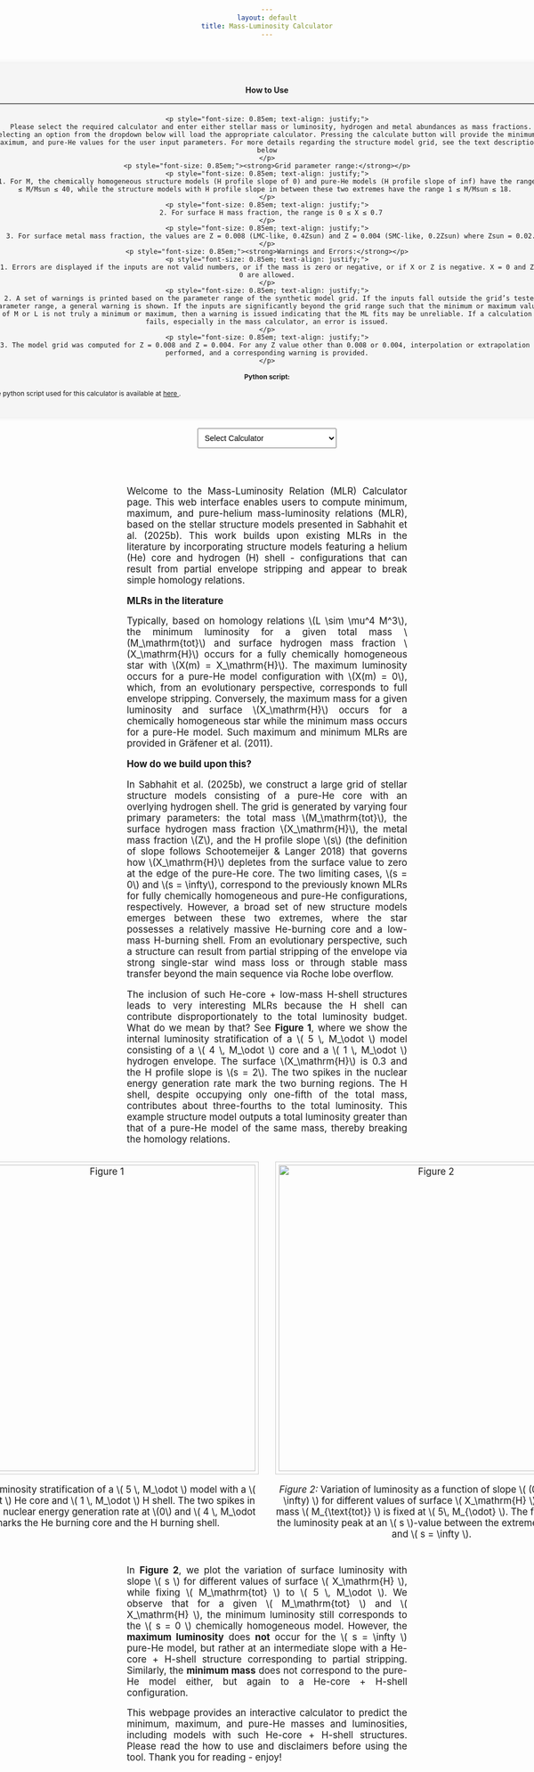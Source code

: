 ```yaml
---
layout: default
title: Mass-Luminosity Calculator
---
```


<style>
  body {
    padding: 20px;
    text-align: center;
  }

  h1, h2, p, label {
    margin-bottom: 15px;
  }

  #luminosity-form {
    margin-bottom: 20px;
    display: inline-block;
    text-align: left;
  }

  input, button {
    margin-top: 5px;
    width: 200px;
    padding: 5px;
    text-align: left;
  }

  button {
    text-align: center !important;
    background: linear-gradient(to bottom, #f5f5f5 0%, #dcdcdc 100%);
    border: 1px solid #aaa;
    border-radius: 6px;
    box-shadow:
      inset 0 1px 1px rgba(255,255,255,0.8),
      0 2px 4px rgba(0, 0, 0, 0.2);
    font-weight: 600;
    transition: all 0.2s ease-in-out;
  }

  button:hover {
    background: linear-gradient(to bottom, #ffffff 0%, #d0d0d0 100%);
    box-shadow:
      inset 0 1px 1px rgba(255,255,255,0.9),
      0 3px 6px rgba(0, 0, 0, 0.3);
  }

  #luminosity-output {
    padding: 20px;
    border: 1px solid #ccc;
    margin-top: 20px;
    background-color: #f9f9f9;
    width: 300px;
    margin-left: auto;
    margin-right: auto;
  }

  #intro-text {
    font-size: 1.2em;
    max-width: 1200px;
    margin: 0 auto 30px auto;
    text-align: justify;
  }

  [data-theme="dark"] .box {
    background-color: #3a3a3a !important;
    color: #eee !important;
    box-shadow: 0 0 10px rgba(255,255,255,0.15) !important;
    border-color: #444 !important;
  }

  [data-theme="dark"] .box input,
  [data-theme="dark"] .box select,
  [data-theme="dark"] .box button {
    background-color: #444 !important;
    color: #eee !important;
    border: 1px solid #666 !important;
  }

  [data-theme="dark"] .box button {
    background: linear-gradient(to bottom, #3a3a3a 0%, #1f1f1f 100%) !important;
    border: 1px solid #666 !important;
    box-shadow:
      inset 0 1px 1px rgba(255,255,255,0.05),
      0 2px 5px rgba(0, 0, 0, 0.6) !important;
    font-weight: 600;
  }

  [data-theme="dark"] .box button:hover {
    background: linear-gradient(to bottom, #4a4a4a 0%, #2a2a2a 100%) !important;
    box-shadow:
      inset 0 1px 1px rgba(255,255,255,0.1),
      0 3px 6px rgba(0, 0, 0, 0.8) !important;
  }

  [data-theme="dark"] .box input::placeholder {
    color: #bbb !important;
  }

  [data-theme="dark"] #calculator-type {
    background-color: #2b2b2b !important;
    color: #eee !important;
    border: 1px solid #444 !important;
  }

  [data-theme="dark"] #luminosity-output,
  [data-theme="dark"] #mass-output {
    background-color: #2e2e2e !important;
    color: #eee !important;
    border: 1px solid #555 !important;
  }

  input[type=number]::-webkit-inner-spin-button,
  input[type=number]::-webkit-outer-spin-button {
    -webkit-appearance: none;
    margin: 0;
  }

  input[type=number] {
    -moz-appearance: textfield;
  }
</style>



<div style="display: flex; flex-direction: column; align-items: center; gap: 20px; padding: 30px;">

  <div class="box" style="width: 1000px; background-color: #f5f5f5; padding: 20px; border-radius: 8px; box-shadow: 0 0 10px rgba(0,0,0,0.1);">
<h2 style="text-align: center; font-size: 1em;">How to Use</h2>
<hr style="border: none; border-top: 1px solid #ccc; width: 100%; margin: 10px 0 20px 0;">

    <p style="font-size: 0.85em; text-align: justify;">
      Please select the required calculator and enter either stellar mass or luminosity, hydrogen and metal abundances as mass fractions. Selecting an option from the dropdown below will load the appropriate calculator. Pressing the calculate button will provide the minimum, maximum, and pure-He values for the user input parameters. For more details regarding the structure model grid, see the text description below
    </p>
    <p style="font-size: 0.85em;"><strong>Grid parameter range:</strong></p>
    <p style="font-size: 0.85em; text-align: justify;">
      1. For M, the chemically homogeneous structure models (H profile slope of 0) and pure-He models (H profile slope of inf) have the range 1 ≤ M/Msun ≤ 40, while the structure models with H profile slope in between these two extremes have the range 1 ≤ M/Msun ≤ 18. 
    </p>
    <p style="font-size: 0.85em; text-align: justify;">
      2. For surface H mass fraction, the range is 0 ≤ X ≤ 0.7
    </p>
    <p style="font-size: 0.85em; text-align: justify;">
      3. For surface metal mass fraction, the values are Z = 0.008 (LMC-like, 0.4Zsun) and Z = 0.004 (SMC-like, 0.2Zsun) where Zsun = 0.02.
    </p>
    <p style="font-size: 0.85em;"><strong>Warnings and Errors:</strong></p>
    <p style="font-size: 0.85em; text-align: justify;">
      1. Errors are displayed if the inputs are not valid numbers, or if the mass is zero or negative, or if X or Z is negative. X = 0 and Z = 0 are allowed.
    </p>
    <p style="font-size: 0.85em; text-align: justify;">
      2. A set of warnings is printed based on the parameter range of the synthetic model grid. If the inputs fall outside the grid’s tested parameter range, a general warning is shown. If the inputs are significantly beyond the grid range such that the minimum or maximum value of M or L is not truly a minimum or maximum, then a warning is issued indicating that the ML fits may be unreliable. If a calculation fails, especially in the mass calculator, an error is issued.
    </p>
    <p style="font-size: 0.85em; text-align: justify;">
      3. The model grid was computed for Z = 0.008 and Z = 0.004. For any Z value other than 0.008 or 0.004, interpolation or extrapolation is performed, and a corresponding warning is provided.
    </p>
<p style="font-size: 0.85em;"><strong>Python script:</strong></p>
<p style="font-size: 0.85em; text-align: justify;">
  The python script used for this calculator is available at
  <a href="https://github.com/Apophis-1/Python-scripts/blob/main/ML-calculator.py" target="_blank" rel="noopener noreferrer">
    here
  </a>.
</p>

  </div>

  <select id="calculator-type" style="width: 250px; padding: 8px; font-size: 1.0em;">
    <option value="" disabled selected>Select Calculator</option>
    <option value="luminosity">Luminosity Calculator</option>
    <option value="mass">Mass Calculator</option>
  </select>

  <div id="calculator-container"></div>
</div>

<script>
  let calculatorContainer = document.getElementById('calculator-container');
const luminosityHTML = `
  <div class="box" style="width: 1000px; background-color: #f5f5f5; padding: 20px; border-radius: 8px; box-shadow: 0 0 10px rgba(0,0,0,0.1); margin-top: 20px;">
    <form id="luminosity-form" style="display: flex; flex-direction: column; align-items: center; gap: 15px;">
      <input type="number" id="m" step="any" required placeholder="Mass, M/M☉" style="width: 275px; padding: 8px; font-size: 0.88em;">
      <input type="number" id="x" step="any" required placeholder="Hydrogen Mass Fraction, X" style="width: 275px; padding: 8px; font-size: 0.88em;">
      <input type="number" id="z" step="any" required placeholder="Metal mass fraction, Z" style="width: 275px; padding: 8px; font-size: 0.88em;">
      <button type="button" id="calculate-luminosity" style="width: 220px; padding: 8px; font-size: 0.8em;">Calculate Luminosity</button>
    </form>
    <div id="luminosity-output" style="margin-top: 20px; text-align: center; width: 100%; padding: 10px; border: 1px solid #ddd; border-radius: 8px; background-color: #f5f5f5;">
      <p style="font-size: 0.85em;">Results will appear here.</p>
    </div>
  </div>
`;

const massHTML = `
  <div class="box" style="width: 1000px; background-color: #f5f5f5; padding: 20px; border-radius: 8px; box-shadow: 0 0 10px rgba(0,0,0,0.1); margin-top: 20px;">
    <form id="mass-form" style="display: flex; flex-direction: column; align-items: center; gap: 15px;">
      <input type="number" id="l" step="any" required placeholder="Luminosity, log(L/L☉)" style="width: 275px; padding: 8px; font-size: 0.88em;">
      <input type="number" id="x_mass" step="any" required placeholder="Hydrogen Mass Fraction, X" style="width: 275px; padding: 8px; font-size: 0.88em;">
      <input type="number" id="z_mass" step="any" required placeholder="Metal mass fraction, Z" style="width: 275px; padding: 8px; font-size: 0.88em;">
      <button type="button" id="calculate-mass" style="width: 220px; padding: 8px; font-size: 0.8em;">Calculate Mass</button>
    </form>
    <div id="mass-output" style="margin-top: 20px; text-align: center; width: 100%; padding: 10px; border: 1px solid #ddd; border-radius: 8px; background-color: #f5f5f5;">
      <p style="font-size: 0.85em;">Results will appear here.</p>
    </div>
  </div>
`;


  document.getElementById('calculator-type').addEventListener('change', (e) => {
    if (e.target.value === 'luminosity') {
      calculatorContainer.innerHTML = luminosityHTML;
    } else if (e.target.value === 'mass') {
      calculatorContainer.innerHTML = massHTML;
    } else {
      calculatorContainer.innerHTML = '';
    }
  });








function attachLuminosityListener() {
  document.getElementById('calculate-luminosity').addEventListener('click', () => {
    const mVal = document.getElementById('m').value;
    const xVal = document.getElementById('x').value;
    const zVal = document.getElementById('z').value;

    const M = parseFloat(mVal);
    const X = parseFloat(xVal);
    const Z = parseFloat(zVal);

    const output = document.getElementById('luminosity-output');

    if (isNaN(M) || isNaN(X) || isNaN(Z)) {
      output.innerHTML = '<p style="color: red; font-size: 16px;">Error: All inputs must be valid numbers</p>';
      return;
    }
    if (M <= 0 || X < 0 || Z < 0) {
      output.innerHTML = '<p style="color: red; font-size: 16px;">Error: Yea, nice try :) Zero or negative input(s)</p>';
      return;
    }
    if (X + Z > 1) {
      output.innerHTML = '<p style="color: red; font-size: 16px;">Error: Yea, nice try :) X + Z > 1</p>';
      return;
    }

    fetch('https://nnv5wacde8.execute-api.eu-north-1.amazonaws.com/ML-calc', {
      method: 'POST',
      headers: { 'Content-Type': 'application/json' },
      body: JSON.stringify({ choice: '1', M, X, Z })
    })
    .then(res => res.json())
    .then(data => {
      let warnings = '';
      let result = '';
      const Z1 = 0.004;
      const Z2 = 0.008;

      const L_min = parseFloat(data.L_min);
      const L_max = parseFloat(data.L_max);
      const L_he  = parseFloat(data.Pure_He_Luminosity);
      const s     = parseFloat(data.s);

      const ValidLums = (
        (X === 0 && !isNaN(L_he)) ||
        (X > 0 && !isNaN(L_min) && !isNaN(L_max) && !isNaN(L_he))
      );

      const unreliable = (
        (X === 0 && isNaN(L_he)) ||
        (X > 0 && (isNaN(L_min) || isNaN(L_max) || isNaN(L_he))) ||
        (L_min > L_max || L_min > L_he || L_max < L_he)
      );

      if (!ValidLums) {
        output.innerHTML = '<p style="color: red; font-size: 16px;">Error: One or more inputs are well beyond the grid range. The fit calculations failed.</p>';
        return;
      }

      if (X === 0) {
        result = `<p style="font-size: 1.1em;">log(L<sub>He</sub>/L<sub>⊙</sub>) = ${L_he.toFixed(5)}, &nbsp; slope = inf</p>`;
      } else {
        result = `
          <p style="font-size: 1em;">log(L<sub>min</sub>/L<sub>⊙</sub>) = ${L_min.toFixed(5)}, &nbsp; slope = 0</p>
          <p style="font-size: 1em;">log(L<sub>max</sub>/L<sub>⊙</sub>) = ${L_max.toFixed(5)}, &nbsp; slope = ${s.toFixed(2)}</p>
          <p style="font-size: 1em;">log(L<sub>He</sub>/L<sub>⊙</sub>) = ${L_he.toFixed(5)}, &nbsp; slope = inf</p>`;
      }

      if (unreliable) {
        warnings = '<p style="color: orange; font-size: 16px;">Warning(s): One or more inputs are well beyond the grid range. The fit calculations may not be reliable.</p>';
        output.innerHTML = result + warnings;
        return;
      }

      if (M < 1 || M > 18) {
        warnings += '<p style="color: orange; font-size: 16px;">Warning: Input mass is outside the grid range for L_max (1 ≤ M/Msun ≤ 18)</p>';
      }     
      if (M < 1 || M > 40) {
        warnings += '<p style="color: orange; font-size: 16px;">Warning: Input mass is outside the grid range for L_min and L_He (1 ≤ M/Msun ≤ 40)</p>';
      }
      if (X > 0.7) {
        warnings += '<p style="color: orange; font-size: 16px;">Warning: Input X is outside grid range (0 ≤ X ≤ 0.7)</p>';
      } 
      if (Z !== Z1 && Z !== Z2) {
        if (Z > Math.min(Z1, Z2) && Z < Math.max(Z1, Z2)) {
          warnings += '<p style="color: orange; font-size: 16px;">Warning: Luminosity and slope values are interpolated between Z = 0.008 and 0.004</p>';
        } else {
          warnings += '<p style="color: orange; font-size: 16px;">Warning: Luminosity and slope values are extrapolated beyond Z = 0.008 and 0.004</p>';
        }
      }

      output.innerHTML = result + warnings;
    })
    .catch(error => {
      output.innerHTML = '<p style="color: red;">Error: ' + error.message + '</p>';
    });
  });
}


function attachMassListener() {
  document.getElementById('calculate-mass').addEventListener('click', () => {
    const lVal = document.getElementById('l').value;
    const xVal = document.getElementById('x_mass').value;
    const zVal = document.getElementById('z_mass').value;

    const L = parseFloat(lVal);
    const X = parseFloat(xVal);
    const Z = parseFloat(zVal);

    const output = document.getElementById('mass-output');

    if (isNaN(L) || isNaN(X) || isNaN(Z)) {
      output.innerHTML = '<p style="color: red; font-size: 16px;">Error: All inputs must be valid numbers</p>';
      return;
    }
    if (L <= 0 || X < 0 || Z < 0) {
      output.innerHTML = '<p style="color: red; font-size: 16px;">Error: Yea, nice try :) Zero or negative input(s)</p>';
      return;
    }
    if (X + Z > 1) {
      output.innerHTML = '<p style="color: red; font-size: 16px;">Error: Yea, nice try :) X + Z > 1</p>';
      return;
    }

    fetch('https://nnv5wacde8.execute-api.eu-north-1.amazonaws.com/ML-calc', {
      method: 'POST',
      headers: { 'Content-Type': 'application/json' },
      body: JSON.stringify({ choice: '2', L, X, Z })
    })
    .then(res => res.json())
    .then(data => {
      let warnings = '';
      let result = '';
      const Z1 = 0.004;
      const Z2 = 0.008;

      const m_min = parseFloat(data.M_min);
      const m_max = parseFloat(data.M_max);
      const m_he  = parseFloat(data.Pure_He_Mass);
      const s     = parseFloat(data.s);

      const ValidMasses = (
        (X === 0 && !isNaN(m_he)) ||
        (X > 0 && !isNaN(m_min) && !isNaN(m_max) && !isNaN(m_he))
      );

      const unreliable = (
        (X === 0 && isNaN(m_he)) ||
        (X > 0 && (isNaN(m_min) || isNaN(m_max) || isNaN(m_he))) ||
        (m_min > m_max || m_min > m_he || m_max < m_he)
      );

      if (!ValidMasses) {
        output.innerHTML = '<p style="color: red; font-size: 16px;">Error: One or more inputs are well beyond the grid range. The fit calculations failed.</p>';
        return;
      }

      if (X === 0) {
        result = `<p style="font-size: 1.1em;">M<sub>He</sub>/M<sub>⊙</sub> = ${m_he.toFixed(5)}, &nbsp; slope = inf</p>`;
      } else {
        result = `
          <p style="font-size: 1em;">M<sub>min</sub>/M<sub>⊙</sub> = ${m_min.toFixed(5)}, &nbsp; slope = ${s.toFixed(2)}</p>
          <p style="font-size: 1em;">M<sub>max</sub>/M<sub>⊙</sub> = ${m_max.toFixed(5)}, &nbsp; slope = 0</p>
          <p style="font-size: 1em;">M<sub>He</sub>/M<sub>⊙</sub> = ${m_he.toFixed(5)}, &nbsp; slope = inf</p>`;
      }

      if (unreliable) {
        warnings = '<p style="color: orange; font-size: 16px;">Warning(s): One or more inputs are well beyond the grid range. The fit calculations may not be reliable.</p>';
        output.innerHTML = result + warnings;
        return;
      }

      if (m_min < 1 || m_min > 18) {
        warnings += '<p style="color: orange; font-size: 16px;">Warning: Output M_min is outside grid range (1 ≤ M/Msun ≤ 18)</p>';
      }
      if (m_max < 1 || m_max > 40) {
        warnings += '<p style="color: orange; font-size: 16px;">Warning: Output M_max is outside grid range (1 ≤ M/Msun ≤ 40)</p>';
      }
      if (m_he < 1 || m_he > 40) {
        warnings += '<p style="color: orange; font-size: 16px;">Warning: Output M_He is outside grid range (1 ≤ M/Msun ≤ 40)</p>';
      }
      if (X > 0.7) {
        warnings += '<p style="color: orange; font-size: 16px;">Warning: Input X is outside grid range (0 ≤ X ≤ 0.7)</p>';
      }
      if (Z !== Z1 && Z !== Z2) {
        if (Z > Math.min(Z1, Z2) && Z < Math.max(Z1, Z2)) {
          warnings += '<p style="color: orange; font-size: 16px;">Warning: Mass and slope values are interpolated between Z = 0.008 and 0.004</p>';
        } else {
          warnings += '<p style="color: orange; font-size: 16px;">Warning: Mass and slope values are extrapolated beyond Z = 0.008 and 0.004</p>';
        }
      }

      output.innerHTML = result + warnings;
    })
    .catch(error => {
      output.innerHTML = '<p style="color: red;">Error: ' + error.message + '</p>';
    });
  });
}






  function renderCalculator(selected) {
    calculatorContainer.innerHTML = selected === 'luminosity' ? luminosityHTML : massHTML;
    if (selected === 'luminosity') attachLuminosityListener();
    if (selected === 'mass') attachMassListener();
  }

  const calculatorTypeSelect = document.getElementById('calculator-type');

  calculatorTypeSelect.addEventListener('change', function () {
    const selected = this.value;
    localStorage.setItem('selectedCalculator', selected);
    renderCalculator(selected);
  });

  window.addEventListener('DOMContentLoaded', () => {
    const saved = localStorage.getItem('selectedCalculator');
    if (saved) {
      calculatorTypeSelect.value = saved;
      renderCalculator(saved);
    }
  });
</script>





<div id="intro-text" style="font-size: 1.2em;">
  <p>
   Welcome to the Mass-Luminosity Relation (MLR) Calculator page. This web interface enables users to compute minimum, maximum, and pure-helium mass-luminosity relations (MLR), based on the stellar structure models presented in Sabhahit et al. (2025b). This work builds upon existing MLRs in the literature by incorporating structure models featuring a helium (He) core and hydrogen (H) shell - configurations that can result from partial envelope stripping and appear to break simple homology relations.
  </p>

  <p><strong>MLRs in the literature</strong></p>
  <p>
    Typically, based on homology relations \(L \sim \mu^4 M^3\), the minimum luminosity for a given total mass \(M_\mathrm{tot}\) and surface hydrogen mass fraction \(X_\mathrm{H}\) occurs for a fully chemically homogeneous star with \(X(m) = X_\mathrm{H}\). The maximum luminosity occurs for a pure-He model configuration with \(X(m) = 0\), which, from an evolutionary perspective, corresponds to full envelope stripping. Conversely, the maximum mass for a given luminosity and surface \(X_\mathrm{H}\) occurs for a chemically homogeneous star while the minimum mass occurs for a pure-He model. Such maximum and minimum MLRs are provided in Gräfener et al. (2011).
  </p>

  <p><strong>How do we build upon this?</strong></p>
  <p>In Sabhahit et al. (2025b), we construct a large grid of stellar structure models consisting of a pure-He core with an overlying hydrogen shell. The grid is generated by varying four primary parameters: the total mass \(M_\mathrm{tot}\), the surface hydrogen mass fraction \(X_\mathrm{H}\), the metal mass fraction \(Z\), and the H profile slope \(s\) (the definition of slope follows Schootemeijer & Langer 2018) that governs how \(X_\mathrm{H}\) depletes from the surface value to zero at the edge of the pure-He core. The two limiting cases, \(s = 0\) and \(s = \infty\), correspond to the previously known MLRs for fully chemically homogeneous and pure-He configurations, respectively. However, a broad set of new structure models emerges between these two extremes, where the star possesses a relatively massive He-burning core and a low-mass H-burning shell. From an evolutionary perspective, such a structure can result from partial stripping of the envelope via strong single-star wind mass loss or through stable mass transfer beyond the main sequence via Roche lobe overflow.</p>

  <p>The inclusion of such He-core + low-mass H-shell structures leads to very interesting MLRs because the H shell can contribute disproportionately to the total luminosity budget. What do we mean by that? See <strong>Figure 1</strong>, where we show the internal luminosity stratification of a \( 5 \, M_\odot \) model consisting of a \( 4 \, M_\odot \) core and a \( 1 \, M_\odot \) hydrogen envelope. The surface \(X_\mathrm{H}\) is 0.3 and the H profile slope is \(s = 2\). The two spikes in the nuclear energy generation rate mark the two burning regions. The H shell, despite occupying only one-fifth of the total mass, contributes about three-fourths to the total luminosity. This example structure model outputs a total luminosity greater than that of a pure-He model of the same mass, thereby breaking the homology relations. </p>

  <div style="display: flex; justify-content: center; gap: 30px; margin: 30px 0;">
    <div style="text-align: center;">
      <img src="https://gautham-sabhahit.github.io/images/chemical_profile_structure_L.png" alt="Figure 1" style="max-width: 100%; width: 550px; border: 1px solid #ccc; padding: 5px;">
      <p><em>Figure 1:</em> Luminosity stratification of a \( 5 \, M_\odot \) model with a \( 4 \, M_\odot \) He core and \( 1 \, M_\odot \) H shell. The two spikes in the specific nuclear energy generation rate at \(0\) and \( 4 \, M_\odot \) marks the He burning core and the H burning shell.</p>
    </div>
    <div style="text-align: center;">
      <img src="https://gautham-sabhahit.github.io/images/max_s_max_L_M5.0.png" alt="Figure 2" style="max-width: 100%; width: 550px; border: 1px solid #ccc; padding: 5px;">
      <p><em>Figure 2:</em> Variation of luminosity as a function of slope \( (0 \leq s \leq \infty) \) for different values of surface \( X_\mathrm{H} \). The total mass \( M_{\text{tot}} \) is fixed at \( 5\, M_{\odot} \). The figure shows the luminosity peak at an \( s \)-value between the extremes \( s = 0 \) and \( s = \infty \).</p>
    </div>
  </div>

  <p>In <strong>Figure 2</strong>, we plot the variation of surface luminosity with slope \( s \) for different values of surface \( X_\mathrm{H} \), while fixing \( M_\mathrm{tot} \) to \( 5 \, M_\odot \). We observe that for a given \( M_\mathrm{tot} \) and \( X_\mathrm{H} \), the minimum luminosity still corresponds to the \( s = 0 \) chemically homogeneous model. However, the <strong>maximum luminosity</strong> does <strong>not</strong> occur for the \( s = \infty \) pure-He model, but rather at an intermediate slope with a He-core + H-shell structure corresponding to partial stripping. Similarly, the <strong>minimum mass</strong> does not correspond to the pure-He model either, but again to a He-core + H-shell configuration.</p>

  <p>This webpage provides an interactive calculator to predict the minimum, maximum, and pure-He masses and luminosities, including models with such He-core + H-shell structures. Please read the how to use and disclaimers before using the tool. Thank you for reading - enjoy!</p>

  </div>
